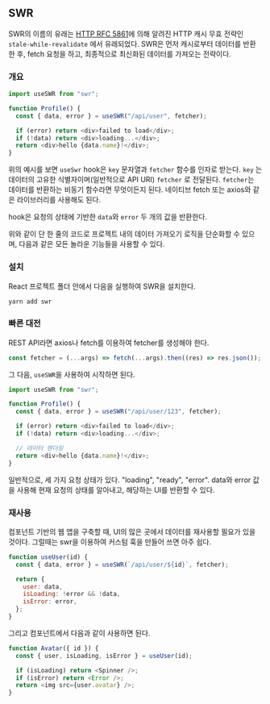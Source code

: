 ## SWR

SWR의 이름의 유래는 [HTTP RFC 5861](https://tools.ietf.org/html/rfc5861)에 의해 알려진 HTTP 캐시 무효 전략인 `stale-while-revalidate` 에서 유래되었다.
SWR은 먼저 캐시로부터 데이터를 반환한 후, fetch 요청을 하고, 최종적으로 최신화된 데이터를 가져오는 전략이다.

### 개요

```js
import useSWR from "swr";

function Profile() {
  const { data, error } = useSWR("/api/user", fetcher);

  if (error) return <div>failed to load</div>;
  if (!data) return <div>loading...</div>;
  return <div>hello {data.name}!</div>;
}
```

위의 예시를 보면 `useSwr` hook은 `key` 문자열과 `fetcher` 함수를 인자로 받는다. `key` 는 데이터의 고유한 식별자이며(일반적으로 API URI) `fetcher` 로 전달된다. `fetcher`는 데이터를 반환하는 비동기 함수라면 무엇이든지 된다. 네이티브 fetch 또는 axios와 같은 라이브러리를 사용해도 된다.

hook은 요청의 상태에 기반한 `data`와 `error` 두 개의 값을 반환한다.

위와 같이 단 한 줄의 코드로 프로젝트 내의 데이터 가져오기 로직을 단순화할 수 있으며, 다음과 같은 모든 놀라운 기능들을 사용할 수 있다.

### 설치

React 프로젝트 폴더 안에서 다음을 실행하여 SWR을 설치한다.

```sh
yarn add swr
```

### 빠른 대전

REST API라면 axios나 fetch를 이용하여 fetcher를 생성해야 한다.

```js
const fetcher = (...args) => fetch(...args).then((res) => res.json());
```

그 다음, `useSWR`을 사용하여 시작하면 된다.

```js
import useSWR from "swr";

function Profile() {
  const { data, error } = useSWR("/api/user/123", fetcher);

  if (error) return <div>failed to load</div>;
  if (!data) return <div>loading...</div>;

  // 데이터 렌더링
  return <div>hello {data.name}!</div>;
}
```

일반적으로, 세 가지 요청 상태가 있다. "loading", "ready", "error". data와 error 값을 사용해 현재 요청의 상태를 알아내고, 해당하는 UI를 반환할 수 있다.

### 재사용

컴포넌트 기반의 웹 앱을 구축할 때, UI의 많은 곳에서 데이터를 재사용할 필요가 있을 것이다. 그럴때는 swr을 이용하여 커스텀 훅을 만들어 쓰면 아주 쉽다.

```js
function useUser(id) {
  const { data, error } = useSWR(`/api/user/${id}`, fetcher);

  return {
    user: data,
    isLoading: !error && !data,
    isError: error,
  };
}
```

그리고 컴포넌트에서 다음과 같이 사용하면 된다.

```js
function Avatar({ id }) {
  const { user, isLoading, isError } = useUser(id);

  if (isLoading) return <Spinner />;
  if (isError) return <Error />;
  return <img src={user.avatar} />;
}
```
